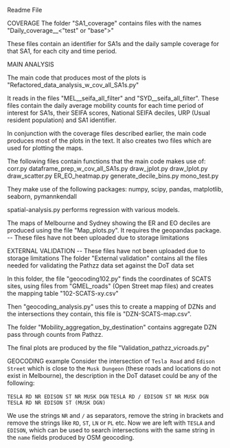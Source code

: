 Readme File 

COVERAGE
The folder "SA1_coverage" contains files with the names "Daily_coverage_<CITY>_<time><"test" or "base">"

These files contain an identifier for SA1s and the daily sample coverage for that SA1, for each city and time period.


MAIN ANALYSIS

The main code that produces most of the plots is "Refactored_data_analysis_w_cov_all_SA1s.py"

It reads in the files "MEL__seifa_all_filter" and "SYD__seifa_all_filter". These files contain the daily average mobility counts for each time period of interest for SA1s, their SEIFA scores, National SEIFA deciles, URP (Usual resident population) and SA1 identifier. 

In conjunction with the coverage files described earlier, the main code produces most of the plots in the text. It also creates two files which are used for plotting the maps.

The following files contain functions that the main code makes use of:
corr.py
dataframe_prep_w_cov_all_SA1s.py
draw_jplot.py
draw_lplot.py
draw_scatter.py
ER_EO_heatmap.py
generate_decile_bins.py
mono_test.py

They make use of the following packages:
numpy, scipy, pandas, matplotlib, seaborn, pymannkendall

spatial-analysis.py performs regression with various models.

The maps of Melbourne and Sydney showing the ER and EO deciles are produced using the file "Map_plots.py". It requires the geopandas package. -- These files have not been uploaded due to storage limitations


EXTERNAL VALIDATION -- These files have not been uploaded due to storage limitations
The folder "External validation" contains all the files needed for validating the Pathzz data set against the DoT data set

In this folder, the file "geocoding102.py" finds the coordinates of SCATS sites, using files from "GMEL_roads" (Open Street map files) and creates the mapping table "102-SCATS-xy.csv"

Then "geocoding_analysis.py" uses this to create a mapping of DZNs and the intersections they contain, this file is "DZN-SCATS-map.csv".

The folder "Mobility_aggregation_by_destination" contains aggregate DZN pass through counts from Pathzz.

The final plots are produced by the file "Validation_pathzz_vicroads.py"

GEOCODING example
Consider the intersection of `Tesla Road` and `Edison Street` which is close to the `Musk Dungeon` (these roads and locations do not exist in Melbourne), the description in the DoT dataset could be any of the following:

 `TESLA RD NR EDISON ST NR MUSK DGN`
 `TESLA RD / EDISON ST NR MUSK DGN`
 `TESLA RD NR EDISON ST (MUSK DGN)`

We use the strings `NR` and `/` as separators, remove the string in brackets and remove the strings like `RD`, `ST`, `LN` or `PL` etc. Now we are left with `TESLA` and `EDISON`, which can be used to search intersections with the same string in the `name` fields produced by OSM geocoding.




